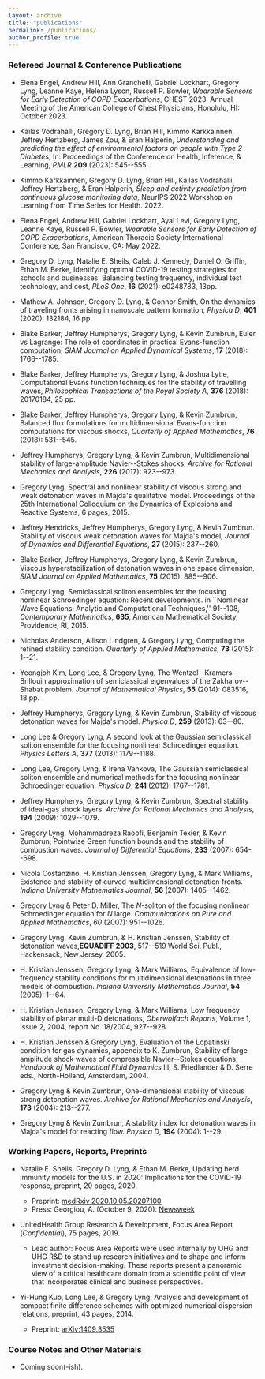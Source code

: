 ```yaml
---
layout: archive
title: "publications"
permalink: /publications/
author_profile: true
---
```


### Refereed Journal & Conference Publications

-  Elena Engel, Andrew Hill, Ann Granchelli, Gabriel Lockhart, Gregory Lyng, Leanne Kaye, Helena Lyson, Russell P. Bowler, 
*Wearable Sensors for Early Detection of COPD Exacerbations*, 
CHEST 2023: Annual Meeting of the American College of Chest Physicians, Honolulu, HI: October 2023. 

- Kailas Vodrahalli,  Gregory D. Lyng, Brian Hill, Kimmo Karkkainnen, Jeffrey Hertzberg, James Zou, & Eran Halperin,
*Understanding and predicting the effect of environmental factors on people with Type 2 Diabetes*, In: Proceedings of the Conference on Health, Inference, & Learning, *PMLR* **209** (2023): 545--555.

- Kimmo Karkkainnen, Gregory D. Lyng, Brian Hill, Kailas Vodrahalli, Jeffrey Hertzberg, & Eran Halperin, 
*Sleep and activity prediction from continuous glucose monitoring data*, 
NeurIPS 2022 Workshop on Learning from Time Series for Health. 2022. 

- Elena Engel, Andrew Hill, Gabriel Lockhart, Ayal Levi, Gregory Lyng, Leanne Kaye, Russell P. Bowler, 
*Wearable Sensors for Early Detection of COPD Exacerbations*, 
American Thoracic Society International Conference, San Francisco, CA: May 2022. 

- Gregory D. Lyng, Natalie E. Sheils, Caleb J. Kennedy, Daniel O. Griffin, Ethan M. Berke, Identifying optimal COVID-19 testing strategies for schools and businesses: Balancing testing frequency, individual test technology, and cost, *PLoS One*, **16** (2021): e0248783, 13pp.

- Mathew A. Johnson, Gregory D. Lyng, & Connor Smith, On the dynamics of traveling fronts arising in nanoscale pattern formation, *Physica D*, **401** (2020): 132184, 16 pp. 

-  Blake Barker, Jeffrey Humpherys, Gregory Lyng, & Kevin Zumbrun, Euler vs Lagrange: The role of coordinates in practical Evans-function computation, *SIAM Journal on Applied Dynamical Systems*, **17** (2018): 1766--1785. 

- Blake Barker, Jeffrey Humpherys, Gregory Lyng, & Joshua Lytle, Computational Evans function techniques for the stability of travelling waves, *Philosophical Transactions of the Royal Society A*, **376** (2018): 20170184, 25 pp.  

- Blake Barker, Jeffrey Humpherys, Gregory Lyng, & Kevin Zumbrun, Balanced flux formulations for multidimensional Evans-function computations for viscous shocks, *Quarterly of Applied Mathematics*, **76** (2018): 531--545.

- Jeffrey Humpherys, Gregory Lyng, & Kevin Zumbrun, Multidimensional stability of large-amplitude Navier--Stokes shocks, *Archive for Rational Mechanics and Analysis*, **226** (2017): 923--973.

- Gregory Lyng, Spectral and nonlinear stability of viscous strong and weak detonation waves in Majda's qualitative model. 
Proceedings of the 25th International Colloquium on the Dynamics of Explosions and Reactive Systems, 6 pages, 2015. 

- Jeffrey Hendricks, Jeffrey Humpherys, Gregory Lyng, & Kevin Zumbrun.
Stability of viscous weak detonation waves for Majda's model, *Journal of Dynamics and Differential Equations*, 
**27** (2015): 237--260. 

- Blake Barker, Jeffrey Humpherys, Gregory Lyng, & Kevin Zumbrun, 
Viscous hyperstabilization of detonation waves in one space dimension, 
*SIAM Journal on Applied Mathematics*, **75** (2015): 885--906. 

- Gregory Lyng, Semiclassical soliton ensembles for the focusing nonlinear Schroedinger equation: Recent developments. in ``Nonlinear Wave Equations: Analytic and Computational Techniques,'' 91--108, *Contemporary Mathematics*,  **635**, American Mathematical Society, Providence, RI, 2015. 

- Nicholas Anderson, Allison Lindgren, & Gregory Lyng, Computing the refined stability condition. *Quarterly of Applied Mathematics*, **73** (2015): 1--21. 

- Yeongjoh Kim, Long Lee, & Gregory Lyng, The Wentzel--Kramers--Brillouin approximation of semiclassical eigenvalues of the Zakharov--Shabat problem. *Journal of Mathematical Physics*, **55** (2014): 083516, 18 pp. 

- Jeffrey Humpherys, Gregory Lyng, & Kevin Zumbrun, Stability of viscous detonation waves for Majda's model. *Physica D*, **259** (2013): 63--80. 

- Long Lee & Gregory Lyng, A second look at the Gaussian semiclassical soliton ensemble for the focusing nonlinear Schroedinger equation. *Physics Letters A*, **377** (2013): 1179--1188. 

- Long Lee, Gregory Lyng, & Irena Vankova, The Gaussian semiclassical soliton ensemble and numerical methods for the focusing nonlinear Schroedinger equation. *Physica D*, **241** (2012): 1767--1781.

- Jeffrey Humpherys, Gregory Lyng, & Kevin Zumbrun, Spectral stability of ideal-gas shock layers. *Archive for Rational Mechanics and Analysis*,  **194** (2009): 1029--1079. 

- Gregory Lyng, Mohammadreza Raoofi, Benjamin Texier, & Kevin Zumbrun,
Pointwise Green function bounds and the stability of combustion waves.
*Journal of Differential Equations*, **233** (2007): 654--698. 

- Nicola Costanzino, H. Kristian Jenssen, Gregory Lyng, & Mark Williams, Existence and stability of curved multidimensional detonation fronts. *Indiana University Mathematics Journal*, **56** (2007): 1405--1462. 

- Gregory Lyng & Peter D. Miller, The *N*-soliton of the focusing nonlinear
Schroedinger equation for *N* large. *Communications on Pure and Applied Mathematics*, *60* (2007): 951--1026.

- Gregory Lyng, Kevin Zumbrun, & H. Kristian Jenssen, Stability of detonation waves,**EQUADIFF 2003**, 517--519 World Sci. Publ., Hackensack, New Jersey, 2005.

- H. Kristian Jenssen, Gregory Lyng, & Mark Williams, Equivalence of low-frequency stability conditions for multidimensional detonations in three models of combustion. *Indiana University Mathematics Journal*, **54** (2005): 1--64. 

- H. Kristian Jenssen, Gregory Lyng, & Mark Williams,
Low frequency stability of planar multi-D detonations,
*Oberwolfach Reports*, Volume 1, Issue 2, 2004, report No. 18/2004, 927--928.

- H. Kristian Jenssen & Gregory Lyng, Evaluation of the Lopatinski condition for gas dynamics, appendix to K. Zumbrun, Stability of 
large-amplitude shock waves of compressible Navier--Stokes equations, *Handbook of Mathematical Fluid Dynamics* III, S. Friedlander & D. Serre eds., North-Holland, Amsterdam, 2004.

- Gregory Lyng & Kevin Zumbrun,
One-dimensional stability of viscous strong detonation waves.
*Archive for Rational Mechanics and Analysis*, **173** (2004): 213--277. 

- Gregory Lyng & Kevin Zumbrun, A stability index for detonation waves in Majda's model for reacting flow. *Physica D*, **194** (2004): 1--29. 

### Working Papers, Reports, Preprints

- Natalie E. Sheils, Gregory D. Lyng, & Ethan M. Berke, Updating herd immunity models for the U.S. in 2020: Implications for the COVID-19 response, preprint, 20 pages, 2020. 
  - Preprint: [medRxiv 2020.10.05.20207100](https://doi.org/10.1101/2020.10.05.20207100)
  - Press: Georgiou, A. (October 9, 2020). [Newsweek](https://www.newsweek.com/united-states-herd-immunity-infection-rate-1537880)

- UnitedHealth Group Research & Development, Focus Area Report (*Confidential*), 75 pages, 2019.   
  - Lead author: Focus Area Reports were used internally by UHG and UHG R&D to stand up research initiatives and to shape and inform investment decision-making. These reports present a panoramic view of a critical healthcare domain from a scientific point of view that incorporates clinical and business perspectives.

- Yi-Hung Kuo, Long Lee, & Gregory Lyng, Analysis and development of compact finite difference schemes with optimized numerical dispersion relations, preprint, 43 pages, 2014. 
  - Preprint: [arXiv:1409.3535](https://arxiv.org/abs/1409.3535)

### Course Notes and Other Materials

- Coming soon(-ish). 